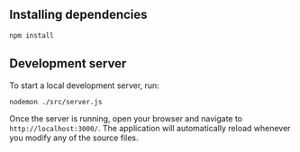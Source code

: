 
## Installing dependencies

```bash
npm install
```

## Development server

To start a local development server, run:

```bash
nodemon ./src/server.js
```

Once the server is running, open your browser and navigate to `http://localhost:3000/`. The application will automatically reload whenever you modify any of the source files.
 
